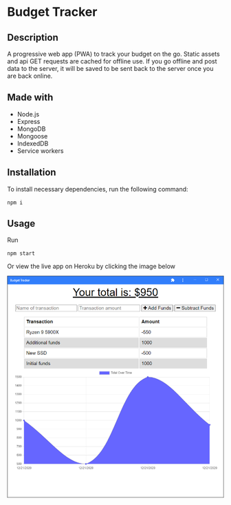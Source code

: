 # Budget Tracker

## Description

A progressive web app (PWA) to track your budget on the go. Static assets and api GET requests are cached for offline use. If you go offline and post data to the server, it will be saved to be sent back to the server once you are back online.

## Made with
- Node.js
- Express
- MongoDB
- Mongoose
- IndexedDB
- Service workers

## Installation

To install necessary dependencies, run the following command:

```
npm i
```

## Usage

Run
```
npm start
```

Or view the live app on Heroku by clicking the image below

[![Budget Tracker running as a progressive web app](budget-tracker.png)](https://dry-journey-39799.herokuapp.com/)
